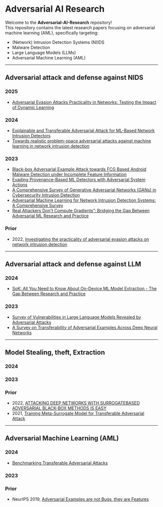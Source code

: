# Adversarial AI Research

Welcome to the **Adversarial-AI-Research** repository!  
This repository contains the latest research papers focusing on adversarial machine learning (AML), specifically targeting:

- (Network) Intrusion Detection Systems (N)IDS
- Malware Detection
- Large Language Models (LLMs)
- Adversarial Machine Learning (AML)
---
## Adversarial attack and defense against NIDS
### 2025
- [Adversarial Evasion Attacks Practicality in Networks: Testing the Impact of Dynamic Learning](https://arxiv.org/pdf/2306.05494)
### 2024
- [Explainable and Transferable Adversarial Attack for ML-Based Network Intrusion Detectors](https://arxiv.org/pdf/2401.10691#page=17&zoom=100,416,53)
- [Towards realistic problem-space adversarial attacks against machine learning in network intrusion detection](https://dl.acm.org/doi/pdf/10.1145/3664476.3669974)

### 2023
- [Black-box Adversarial Example Attack towards FCG Based Android Malware Detection under Incomplete Feature Information](https://www.usenix.org/system/files/sec23fall-prepub-2-li-heng.pdf)
- [Evading Provenance-Based ML Detectors with Adversarial System Actions](https://www.usenix.org/system/files/usenixsecurity23-mukherjee.pdf)
- [A Comprehensive Survey of Generative Adversarial Networks (GANs) in Cybersecurity Intrusion Detection](https://ieeexplore.ieee.org/abstract/document/10187144)
- [Adversarial Machine Learning for Network Intrusion Detection Systems: A Comprehensive Survey](https://ieeexplore.ieee.org/abstract/document/10005100)
- [Real Attackers Don't Compute Gradients”: Bridging the Gap Between Adversarial ML Research and Practice](https://ieeexplore.ieee.org/abstract/document/10136152)

### Prior
- 2022, [Investigating the practicality of adversarial evasion attacks on network intrusion detection](https://link.springer.com/article/10.1007/s12243-022-00910-1)
---
## Adversarial attack and defense against LLM
### 2024
- [SoK: All You Need to Know About On-Device ML Model Extraction - The Gap Between Research and Practice](https://www.usenix.org/system/files/usenixsecurity24-nayan.pdf)
### 2023
- [Survey of Vulnerabilities in Large Language Models Revealed by Adversarial Attacks](https://arxiv.org/pdf/2310.10844)
- [A Survey on Transferability of Adversarial Examples Across Deep Neural Networks](https://arxiv.org/pdf/2310.17626)
---
## Model Stealing, theft, Extraction 
### 2024
### 2023
### Prior
- 2022, [ATTACKING DEEP NETWORKS WITH SURROGATEBASED ADVERSARIAL BLACK-BOX METHODS IS EASY](https://arxiv.org/pdf/2203.08725)
- 2021, [Training Meta-Surrogate Model for Transferable Adversarial Attack](https://arxiv.org/pdf/2109.01983)
---
## Adversarial Machine Learning (AML)
### 2024
- [Benchmarking Transferable Adversarial Attacks](https://arxiv.org/pdf/2402.00418)
### 2023
### Prior
- NeurIPS 2019, [Adversarial Examples are not Bugs, they are Features](https://proceedings.neurips.cc/paper_files/paper/2019/file/e2c420d928d4bf8ce0ff2ec19b371514-Paper.pdf)
